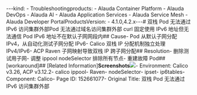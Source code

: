 ---kind:   - Troubleshootingproducts:    - Alauda Container Platform   - Alauda DevOps   - Alauda AI   - Alauda Application Services   - Alauda Service Mesh   - Alauda Developer PortalProductsVersion:   - 4.1.0,4.2.x---<!-- A type of document that involves encountering a fault, diag...it, performing root cause analysis, and providing solutions. --># 双栈 Pod 无法通过 IPv6 访问集群外部Pod 无法通过域名访问集群外部 curl 固定使用 IPv6 地址但无法通信 Pod IPv6 地址不在默认子网网段内## Cause- Pod 从默认子网分配 IPv4，从自动化测试子网分配 IPv6- Calico 双栈 IP 分配机制独立处理 IPv4/IPv6- ACP Raven 子网映射导致双栈 IP 跨子网分配## Resolution- 删除测试用子网- 调整 ippool nodeSelector 排除所有节点- 重建故障 Pod## [workaround]## [Related Information]**Screenshots**![](https://jira.alauda.cn/secure/attachment/151304/151304_image-2023-07-18-21-52-31-526.png)- Environment: Calico v3.26, ACP v3.12.2- calico ippool- Raven- nodeSelector- ipset- ip6tables- Component: Calico- Page ID: 152661077- Original Title: 双栈 Pod 无法通过 IPv6 访问集群外部
